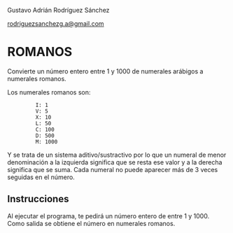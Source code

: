 Gustavo Adrián Rodríguez Sánchez

rodriguezsanchezg.a@gmail.com

# ROMANOS

Convierte un número entero entre 1 y 1000 de numerales arábigos a numerales romanos.

Los numerales romanos son:

             I: 1
             V: 5 
             X: 10
             L: 50
             C: 100
             D: 500
             M: 1000
             
 Y se trata de un sistema aditivo/sustractivo por lo que un numeral de menor denominación a la izquierda significa que se resta ese valor y a la derecha significa que se suma. Cada numeral no puede aparecer más de 3 veces seguidas en el número.

## Instrucciones

Al ejecutar el programa, te pedirá un número entero de entre 1 y 1000. Como salida se obtiene el número en numerales romanos.

